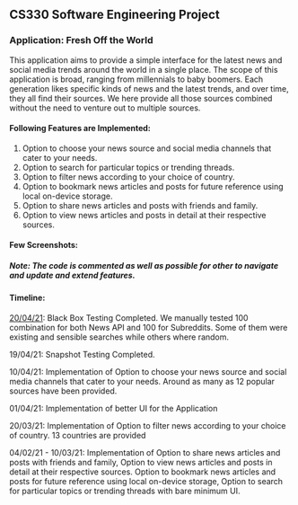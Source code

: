 ## CS330 Software Engineering Project

### Application: Fresh Off the World

This application aims to provide a simple interface for the latest news and social media trends around the world in a single place. The scope of this application is broad, ranging from millennials to baby boomers. Each generation likes specific kinds of news and the latest trends, and over time, they all find their sources. We here provide all those sources combined without the need to venture out to multiple sources.

#### Following Features are Implemented:
  1. Option to choose your news source and social media channels that cater to your needs.
  2. Option to search for particular topics or trending threads.
  3. Option to filter news according to your choice of country.
  4. Option to bookmark news articles and posts for future reference using local on-device storage.
  5. Option to share news articles and posts with friends and family.
  6. Option to view news articles and posts in detail at their respective sources.

#### Few Screenshots:


##### Note: The code is commented as well as possible for other to navigate and update and extend features.

#### Timeline:

<u>20/04/21</u>: Black Box Testing Completed. We manually tested 100 combination for both News API and 100 for Subreddits. Some of them were existing and sensible searches while others where random.

19/04/21: Snapshot Testing Completed.

10/04/21: Implementation of Option to choose your news source and social media channels that cater to your needs. Around as many as 12 popular sources have been provided.

01/04/21: Implementation of better UI for the Application

20/03/21: Implementation of Option to filter news according to your choice of country. 13 countries are provided

04/02/21 - 10/03/21: Implementation of Option to share news articles and posts with friends and family, Option to view news articles and posts in detail at their respective sources. Option to bookmark news articles and posts for future reference using local on-device storage, Option to search for particular topics or trending threads with bare minimum UI.
